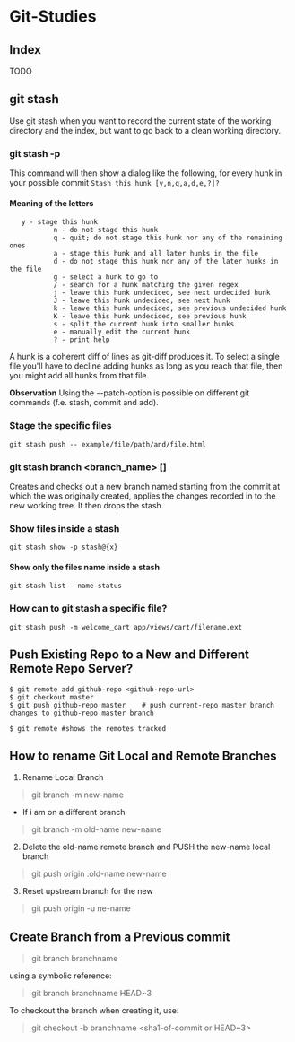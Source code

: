# Git-Studies

## Index
TODO

## git stash 
Use git stash when you want to record the current state of the working directory and the index, but want to go back to a clean working directory. 

### git stash -p 
This command will then show a dialog like the following, for every hunk in your possible commit
`Stash this hunk [y,n,q,a,d,e,?]?`

#### Meaning of the letters
```
   y - stage this hunk
           n - do not stage this hunk
           q - quit; do not stage this hunk nor any of the remaining ones
           a - stage this hunk and all later hunks in the file
           d - do not stage this hunk nor any of the later hunks in the file
           g - select a hunk to go to
           / - search for a hunk matching the given regex
           j - leave this hunk undecided, see next undecided hunk
           J - leave this hunk undecided, see next hunk
           k - leave this hunk undecided, see previous undecided hunk
           K - leave this hunk undecided, see previous hunk
           s - split the current hunk into smaller hunks
           e - manually edit the current hunk
           ? - print help
```

A hunk is a coherent diff of lines as git-diff produces it. To select a single file you'll have to decline adding hunks as long as you reach that file, then you might add all hunks from that file.

**Observation**
Using the --patch-option is possible on different git commands (f.e. stash, commit and add).

### Stage the specific files
`git stash push -- example/file/path/and/file.html`

### git stash branch <branch_name> [<stashnumber>]
Creates and checks out a new branch named <branchname> starting from the commit at which the <stash> was originally created, applies the changes recorded in <stash> to the new working tree. It then drops the stash. 
   
### Show files inside a stash
`git stash show -p stash@{x}`

#### Show only the files name inside a stash
`git stash list --name-status`

### How can to git stash a specific file?
`git stash push -m welcome_cart app/views/cart/filename.ext`

## Push Existing Repo to a New and Different Remote Repo Server?

```
$ git remote add github-repo <github-repo-url>
$ git checkout master
$ git push github-repo master    # push current-repo master branch changes to github-repo master branch

$ git remote #shows the remotes tracked
```

## How to rename Git Local and Remote Branches

1. Rename Local Branch
> git branch -m new-name
   * If i am on a different branch
   > git branch -m old-name new-name
2. Delete the old-name remote branch and PUSH the new-name local branch
> git push origin :old-name new-name

3. Reset upstream branch for the new
> git push origin -u ne-name


## Create Branch from a Previous commit

> git branch branchname <sha1-of-commit>

using a symbolic reference:
> git branch branchname HEAD~3

To checkout the branch when creating it, use:
> git checkout -b branchname <sha1-of-commit or HEAD~3>
